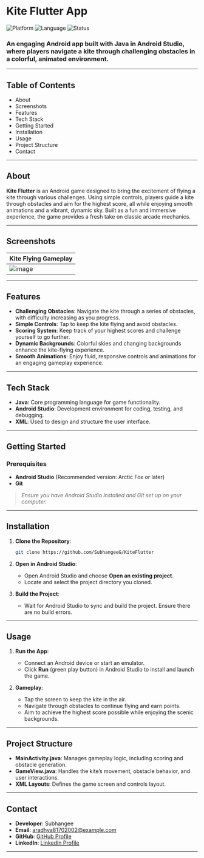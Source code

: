 # Kite Flutter App

![Platform](https://img.shields.io/badge/Platform-AndroidStudio-green.svg)
![Language](https://img.shields.io/badge/Language-Java-blue.svg)
![Status](https://img.shields.io/badge/Status-Complete-brightgreen.svg)

### An engaging Android app built with Java in Android Studio, where players navigate a kite through challenging obstacles in a colorful, animated environment.

---

## Table of Contents
- About
- Screenshots
- Features
- Tech Stack
- Getting Started
- Installation
- Usage
- Project Structure
- Contact

---

## About
**Kite Flutter** is an Android game designed to bring the excitement of flying a kite through various challenges. Using simple controls, players guide a kite through obstacles and aim for the highest score, all while enjoying smooth animations and a vibrant, dynamic sky. Built as a fun and immersive experience, the game provides a fresh take on classic arcade mechanics.

---

## Screenshots
| Kite Flying Gameplay |
|----------------------|
|![image](https://github.com/user-attachments/assets/feeb8f7a-2bbb-42e4-8301-3da5ef6908b1) |

---

## Features
- **Challenging Obstacles**: Navigate the kite through a series of obstacles, with difficulty increasing as you progress.
- **Simple Controls**: Tap to keep the kite flying and avoid obstacles.
- **Scoring System**: Keep track of your highest scores and challenge yourself to go further.
- **Dynamic Backgrounds**: Colorful skies and changing backgrounds enhance the kite-flying experience.
- **Smooth Animations**: Enjoy fluid, responsive controls and animations for an engaging gameplay experience.

---

## Tech Stack
- **Java**: Core programming language for game functionality.
- **Android Studio**: Development environment for coding, testing, and debugging.
- **XML**: Used to design and structure the user interface.

---

## Getting Started
### Prerequisites
- **Android Studio** (Recommended version: Arctic Fox or later)
- **Git**

> _Ensure you have Android Studio installed and Git set up on your computer._

---

## Installation
1. **Clone the Repository**:
   ```bash
   git clone https://github.com/SubhangeeG/KiteFlutter
   ```
2. **Open in Android Studio**:
   - Open Android Studio and choose **Open an existing project**.
   - Locate and select the project directory you cloned.

3. **Build the Project**:
   - Wait for Android Studio to sync and build the project. Ensure there are no build errors.

---

## Usage
1. **Run the App**:
   - Connect an Android device or start an emulator.
   - Click **Run** (green play button) in Android Studio to install and launch the game.

2. **Gameplay**:
   - Tap the screen to keep the kite in the air.
   - Navigate through obstacles to continue flying and earn points.
   - Aim to achieve the highest score possible while enjoying the scenic backgrounds.

---

## Project Structure
- **MainActivity.java**: Manages gameplay logic, including scoring and obstacle generation.
- **GameView.java**: Handles the kite’s movement, obstacle behavior, and user interactions.
- **XML Layouts**: Defines the game screen and controls layout.

---


## Contact
- **Developer**: Subhangee
- **Email**: aradhya81702002@example.com
- **GitHub**: [GitHub Profile](https://github.com/SubhangeeG)
- **LinkedIn**: [LinkedIn Profile](https://www.linkedin.com/in/subhangee-rai-3103b2257)

---
